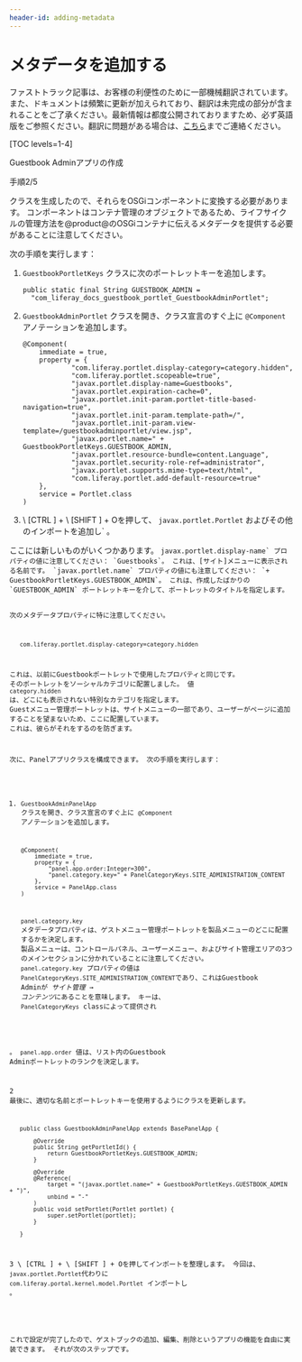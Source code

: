 ```yaml
---
header-id: adding-metadata
---
```


# メタデータを追加する

<p class="alert alert-info"><span class="wysiwyg-color-blue120">ファストトラック記事は、お客様の利便性のために一部機械翻訳されています。また、ドキュメントは頻繁に更新が加えられており、翻訳は未完成の部分が含まれることをご了承ください。最新情報は都度公開されておりますため、必ず英語版をご参照ください。翻訳に問題がある場合は、<a href="mailto:support-content-jp@liferay.com">こちら</a>までご連絡ください。</span></p>

[TOC levels=1-4]

<div class="learn-path-step row">
    <p id="stepTitle">Guestbook Adminアプリの作成</p><p>手順2/5</p>
</div>

クラスを生成したので、それらをOSGiコンポーネントに変換する必要があります。 コンポーネントはコンテナ管理のオブジェクトであるため、ライフサイクルの管理方法を@product@のOSGiコンテナに伝えるメタデータを提供する必要があることに注意してください。

次の手順を実行します：

1.  `GuestbookPortletKeys` クラスに次のポートレットキーを追加します。
   
        public static final String GUESTBOOK_ADMIN =
          "com_liferay_docs_guestbook_portlet_GuestbookAdminPortlet";

2.  `GuestbookAdminPortlet` クラスを開き、クラス宣言のすぐ上に `@Component` アノテーションを追加します。
   
        @Component(
            immediate = true,
            property = {
                    "com.liferay.portlet.display-category=category.hidden",
                    "com.liferay.portlet.scopeable=true",
                    "javax.portlet.display-name=Guestbooks",
                    "javax.portlet.expiration-cache=0",
                    "javax.portlet.init-param.portlet-title-based-navigation=true",
                    "javax.portlet.init-param.template-path=/",
                    "javax.portlet.init-param.view-template=/guestbookadminportlet/view.jsp",
                    "javax.portlet.name=" + GuestbookPortletKeys.GUESTBOOK_ADMIN,
                    "javax.portlet.resource-bundle=content.Language",
                    "javax.portlet.security-role-ref=administrator",
                    "javax.portlet.supports.mime-type=text/html",
                    "com.liferay.portlet.add-default-resource=true"
            },
            service = Portlet.class
        )

3.  \ [CTRL \] + \ [SHIFT \] + Oを押して、 `javax.portlet.Portlet` およびその他のインポートを追加し` 。</p></li>
</ol>

<p spaces-before="0">ここには新しいものがいくつかあります。 <code>javax.portlet.display-name` プロパティの値に注意してください： `Guestbooks`。 これは、[サイト]メニューに表示される名前です。 `javax.portlet.name` プロパティの値にも注意してください： `+ GuestbookPortletKeys.GUESTBOOK_ADMIN`。 これは、作成したばかりの `GUESTBOOK_ADMIN` ポートレットキーを介して、ポートレットのタイトルを指定します。

次のメタデータプロパティに特に注意してください。
   
       com.liferay.portlet.display-category=category.hidden

これは、以前にGuestbookポートレットで使用したプロパティと同じです。 そのポートレットをソーシャルカテゴリに配置しました。 値 `category.hidden` は、どこにも表示されない特別なカテゴリを指定します。 Guestメニュー管理ポートレットは、サイトメニューの一部であり、ユーザーがページに追加することを望まないため、ここに配置しています。 これは、彼らがそれをするのを防ぎます。

次に、Panelアプリクラスを構成できます。 次の手順を実行します：

1.  `GuestbookAdminPanelApp` クラスを開き、クラス宣言のすぐ上に `@Component` アノテーションを追加します。
   
        @Component(
            immediate = true,
            property = {
                "panel.app.order:Integer=300",
                "panel.category.key=" + PanelCategoryKeys.SITE_ADMINISTRATION_CONTENT
            },
            service = PanelApp.class
        )

    `panel.category.key` メタデータプロパティは、ゲストメニュー管理ポートレットを製品メニューのどこに配置するかを決定します。 製品メニューは、コントロールパネル、ユーザーメニュー、およびサイト管理エリアの3つのメインセクションに分かれていることに注意してください。 `panel.category.key` プロパティの値は `PanelCategoryKeys.SITE_ADMINISTRATION_CONTENT`であり、これはGuestbook Adminが *サイト管理* → *コンテンツ*にあることを意味します。 キーは、 `PanelCategoryKeys` class</a>によって提供され

。 `panel.app.order` 値は、リスト内のGuestbook Adminポートレットのランクを決定します。</p></li> 
   
   2  最後に、適切な名前とポートレットキーを使用するようにクラスを更新します。
  
       public class GuestbookAdminPanelApp extends BasePanelApp {
      
           @Override
           public String getPortletId() {
               return GuestbookPortletKeys.GUESTBOOK_ADMIN;
           }
      
           @Override
           @Reference(
               target = "(javax.portlet.name=" + GuestbookPortletKeys.GUESTBOOK_ADMIN + ")",
               unbind = "-"
           )
           public void setPortlet(Portlet portlet) {
               super.setPortlet(portlet);
           }
      
       }
      

3  \ [CTRL \] + \ [SHIFT \] + Oを押してインポートを整理します。 今回は、 `javax.portlet.Portlet`代わりに `com.liferay.portal.kernel.model.Portlet` インポートし 。</p></li>
</ol>

<p spaces-before="0">これで設定が完了したので、ゲストブックの追加、編集、削除というアプリの機能を自由に実装できます。 それが次のステップです。</p>
